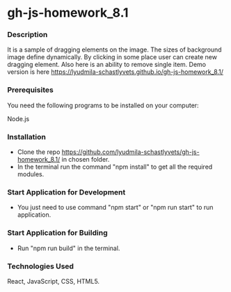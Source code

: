 # gh-js-homework_8.1

### Description

It is a sample of dragging elements on the image. The sizes of background image define dynamically. 
By clicking in some place user can create new dragging element. Also here is an ability to remove single item.
Demo version is here https://lyudmila-schastlyvets.github.io/gh-js-homework_8.1/

### Prerequisites

You need the following programs to be installed on your computer:

Node.js

###  Installation

* Clone the repo https://github.com/lyudmila-schastlyvets/gh-js-homework_8.1/ in chosen folder.
* In the terminal run the command "npm install" to get all the required modules.
 
### Start Application for Development

* You just need to use command "npm start" or "npm run start" to run application.
 
### Start Application for Building 
* Run "npm run build" in the terminal.

### Technologies Used

React, JavaScript, CSS, HTML5.
